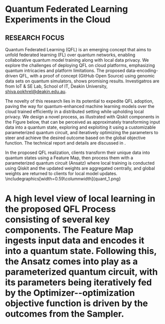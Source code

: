 # Quantum Federated Learning Experiments in the Cloud
## RESEARCH FOCUS
Quantum Federated Learning (QFL) is an emerging concept that aims to unfold federated learning (FL) over quantum networks, enabling collaborative quantum model training along with local data privacy. We explore the challenges of deploying QFL on cloud platforms, emphasizing quantum intricacies and platform limitations. The proposed data-encoding-driven QFL, with a proof of concept (GitHub Open Source) using genomic data sets on quantum simulators, shows promising results. Investigatros are from IoT \& SE Lab, School of IT, Deakin University, shiva.pokhrel@deakin.edu.au. 

The novelty of this research lies in its potential to expedite QFL adoption, paving the way for quantum-enhanced machine learning models over the cloud trained efficiently in a distributed setting while upholding local privacy. We design a novel process, as illustrated with Qiskit components in the Figure below, that can be perceived as approximately transforming input data into a quantum state, exploring and exploiting it using a customizable parameterized quantum circuit, and iteratively optimizing the parameters to steer and achieve the desired outcome based on the global objective function. 
The technical report and details are discussed in .

In the proposed QFL realization, clients transform their unique data into quantum states using a Feature Map, then process them with a parameterized quantum circuit (Ansatz) where local training is conducted using Qiskit and the updated weights are aggregated centrally, and global weights are returned to clients for local model updates.
\includegraphics[width=0.59\columnwidth]{quant_1.png}
# A high level view of local learning in the proposed QFL Process consisting of several key components. The Feature Map ingests input data and encodes it into a quantum state. Following this, the Ansatz comes into play as a parameterized quantum circuit, with its parameters being iteratively fed by the Optimizer--optimization objective function is driven by the outcomes from the Sampler.

